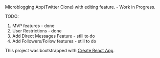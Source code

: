 Microblogging App(Twitter Clone) with editing feature. - Work in Progress.

TODO:
1. MVP features - done
2. User Restrictions - done
3. Add Direct Messages Feature - still to do
4. Add Followers/Follow features - still to do

This project was bootstrapped with [Create React App](https://github.com/facebookincubator/create-react-app).
